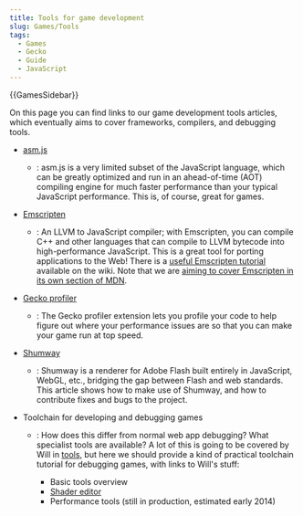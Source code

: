 ```yaml
---
title: Tools for game development
slug: Games/Tools
tags:
  - Games
  - Gecko
  - Guide
  - JavaScript
---
```

{{GamesSidebar}}

On this page you can find links to our game development tools articles, which eventually aims to cover frameworks, compilers, and debugging tools.

- [asm.js](/en-US/docs/Games/Tools/asm.js)
  - : asm.js is a very limited subset of the JavaScript language, which can be greatly optimized and run in an ahead-of-time (AOT) compiling engine for much faster performance than your typical JavaScript performance. This is, of course, great for games.
- [Emscripten](https://github.com/emscripten-core/emscripten/wiki)
  - : An LLVM to JavaScript compiler; with Emscripten, you can compile C++ and other languages that can compile to LLVM bytecode into high-performance JavaScript. This is a great tool for porting applications to the Web! There is a [useful Emscripten tutorial](https://github.com/emscripten-core/emscripten/wiki/Tutorial) available on the wiki. Note that we are [aiming to cover Emscripten in its own section of MDN](/en-US/docs/Emscripten).
- [Gecko profiler](https://addons.mozilla.org/en-us/firefox/addon/gecko-profiler/)
  - : The Gecko profiler extension lets you profile your code to help figure out where your performance issues are so that you can make your game run at top speed.
- [Shumway](/en-US/docs/Mozilla/Projects/Shumway)
  - : Shumway is a renderer for Adobe Flash built entirely in JavaScript, WebGL, etc., bridging the gap between Flash and web standards. This article shows how to make use of Shumway, and how to contribute fixes and bugs to the project.
- Toolchain for developing and debugging games

  - : How does this differ from normal web app debugging? What specialist tools are available? A lot of this is going to be covered by Will in [tools](https://firefox-source-docs.mozilla.org/devtools-user/index.html), but here we should provide a kind of practical toolchain tutorial for debugging games, with links to Will's stuff:

    - Basic tools overview
    - [Shader editor](https://firefox-source-docs.mozilla.org/devtools-user/shader_editor/index.html)
    - Performance tools (still in production, estimated early 2014)
